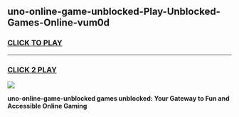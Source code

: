 
## uno-online-game-unblocked-Play-Unblocked-Games-Online-vum0d
<h3>
<a href="https://premium76.site?title=uno-online-game-unblocked&ref=25A">CLICK TO PLAY</a></h3>
<hr>

<h3>
<a href="https://premium76.site?title=uno-online-game-unblocked&ref=25A">CLICK 2 PLAY</a>
  
</h3>

<a href="https://premium76.site?title=uno-online-game-unblocked&ref=25A"><img src="https://clearcache.store/games.png"></a>


**uno-online-game-unblocked games unblocked: Your Gateway to Fun and Accessible Online Gaming**
